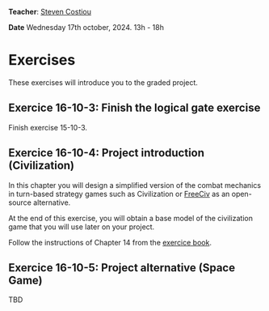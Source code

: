 **Teacher**: [Steven Costiou](https://kloum.io/costiou)

**Date** Wednesday 17th october, 2024. 13h - 18h

# Exercises

These exercises will introduce you to the graded project.

## Exercice 16-10-3: Finish the logical gate exercise

Finish exercise 15-10-3.


## Exercice 16-10-4: Project introduction (Civilization)

In this chapter you will design a simplified version of the combat mechanics in turn-based strategy games such as Civilization or [FreeCiv](https://en.wikipedia.org/wiki/Freeciv) as an open-source alternative. 

At the end of this exercise, you will obtain a base model of the civilization game that you will use later on your project.

Follow the instructions of Chapter 14 from the [exercice book](http://rmod-pharo-mooc.lille.inria.fr/AdvancedDesignMooc/2024-04-01-CompanionExercise.pdf).

## Exercice 16-10-5: Project alternative (Space Game)

TBD